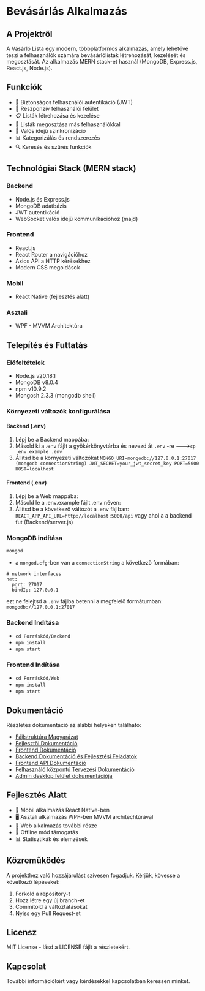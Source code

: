 # Bevásárlás Alkalmazás

## A Projektről
A Vásárló Lista egy modern, többplatformos alkalmazás, amely lehetővé teszi a felhasználók számára bevásárlólisták létrehozását, kezelését és megosztását. Az alkalmazás MERN stack-et használ (MongoDB, Express.js, React.js, Node.js).

## Funkciók
- 🔐 Biztonságos felhasználói autentikáció (JWT)
- 📱 Reszponzív felhasználói felület
- 📋 Listák létrehozása és kezelése
- 👥 Listák megosztása más felhasználókkal
- 🔄 Valós idejű szinkronizáció
- 📊 Kategorizálás és rendszerezés
- 🔍 Keresés és szűrés funkciók

## Technológiai Stack (MERN stack)

### Backend
- Node.js és Express.js
- MongoDB adatbázis
- JWT autentikáció
- WebSocket valós idejű kommunikációhoz (majd)

### Frontend
- React.js
- React Router a navigációhoz
- Axios API a HTTP kérésekhez
- Modern CSS megoldások

### Mobil
- React Native (fejlesztés alatt)

### Asztali
- WPF - MVVM Architektúra

## Telepítés és Futtatás

### Előfeltételek
- Node.js v20.18.1
- MongoDB v8.0.4
- npm v10.9.2
- Mongosh 2.3.3 (mongodb shell)

### Környezeti változók konfigurálása
#### Backend (.env)
1. Lépj be a Backend mappába:
2. Másold ki a .env fájlt a gyökérkönyvtárba és nevezd át `.env` -re --->```cp .env.example .env```
3. Állítsd be a környezeti változókat
`MONGO_URI=mongodb://127.0.0.1:27017 (mongodb connectionString)
JWT_SECRET=your_jwt_secret_key
PORT=5000
HOST=localhost`

#### Frontend (.env)
1. Lépj be a Web mappába:
2. Másold le a .env.example fájlt .env néven:
3. Állítsd be a következő változót a .env fájlban: `REACT_APP_API_URL=http://localhost:5000/api` vagy ahol a a backend fut (Backend/server.js)

### MongoDB indítása
``` bash
mongod
```
- a `mongod.cfg`-ben van a `connectionString` a következő formában:
```
# network interfaces
net:
  port: 27017
  bindIp: 127.0.0.1
```
ezt ne felejtsd a `.env` fájlba betenni a megfelelő formátumban: `mongodb://127.0.0.1:27017`

### Backend Indítása
- ```cd Forráskód/Backend```
- ```npm install```
- ```npm start```


### Frontend Indítása

- ```cd Forráskód/Web```
- ```npm install```
- ```npm start```


## Dokumentáció
Részletes dokumentáció az alábbi helyeken található:
- [Fájlstruktúra Magyarázat](Dokumentáció/Fejlesztői%20napló/fileStructure.md)
- [Fejlesztői Dokumentáció](Dokumentáció/Fejlesztői%20napló/tervezés.md)
- [Frontend Dokumentáció](Forráskód/Web/web-app/README.md)
- [Backend Dokumentáció és Fejlesztési Feladatok](Dokumentáció/Fejlesztői%20napló/development.md)
- [Frontend API Dokumentáció](Dokumentáció/Fejlesztői%20napló/api/frontend-api.md)
- [Felhasználó központú Tervezési Dokumentáció](Dokumentáció/Fejlesztői%20napló/felhasznalo-kozpontu-tervezes.md)
- [Admin desktop felület dokumentációja](Dokumentáció/Fejlesztői%20napló/admin-desktop-mvvm-wpf-csharp.md)


## Fejlesztés Alatt
- 📱 Mobil alkalmazás React Native-ben
- 🖥️ Asztali alkalmazás WPF-ben MVVM architechtúrával
- 🛜 Web alkalmazás további része
- 🔄 Offline mód támogatás
- 📊 Statisztikák és elemzések

## Közreműködés
A projekthez való hozzájárulást szívesen fogadjuk. Kérjük, kövesse a következő lépéseket:
1. Forkold a repository-t
2. Hozz létre egy új branch-et
3. Commitold a változtatásokat
4. Nyiss egy Pull Request-et

## Licensz
MIT License - lásd a LICENSE fájlt a részletekért.

## Kapcsolat
További információkért vagy kérdésekkel kapcsolatban keressen minket.
